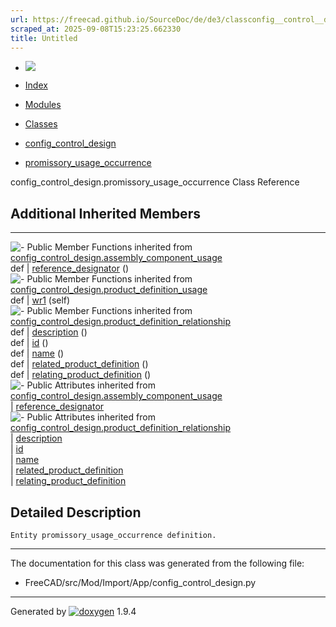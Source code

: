 ```yaml
---
url: https://freecad.github.io/SourceDoc/de/de3/classconfig__control__design_1_1promissory__usage__occurrence.html
scraped_at: 2025-09-08T15:23:25.662330
title: Untitled
---
```


  * [ ![](https://www.freecad.org/svg/logo-freecad.svg) ](https://freecadweb.org "FreeCAD")
  * [Index](../../index.html "Index")
  * [Modules](../../modules.html "Modules list")
  * [Classes](../../annotated.html "Annotated list")

  * [config_control_design](../../d4/d07/namespaceconfig__control__design.html)
  * [promissory_usage_occurrence](../../de/de3/classconfig__control__design_1_1promissory__usage__occurrence.html)

config_control_design.promissory_usage_occurrence Class Reference

##  Additional Inherited Members  
  
---  
![-](../../closed.png) Public Member Functions inherited from
[config_control_design.assembly_component_usage](../../da/d50/classconfig__control__design_1_1assembly__component__usage.html)  
def | [reference_designator](../../da/d50/classconfig__control__design_1_1assembly__component__usage.html#a1fb45b8b8f2216ae083db5dd0d322f5d) ()  
![-](../../closed.png) Public Member Functions inherited from
[config_control_design.product_definition_usage](../../d5/ded/classconfig__control__design_1_1product__definition__usage.html)  
def | [wr1](../../d5/ded/classconfig__control__design_1_1product__definition__usage.html#af1b93092b5a6db6e7509c48e8cc1e8b5) (self)  
![-](../../closed.png) Public Member Functions inherited from
[config_control_design.product_definition_relationship](../../d3/df3/classconfig__control__design_1_1product__definition__relationship.html)  
def | [description](../../d3/df3/classconfig__control__design_1_1product__definition__relationship.html#afeb35128160065d1b0dacce8eac87283) ()  
def | [id](../../d3/df3/classconfig__control__design_1_1product__definition__relationship.html#af18a544545a3a66307e50d49f8ffdf8e) ()  
def | [name](../../d3/df3/classconfig__control__design_1_1product__definition__relationship.html#a0c9dde3154f5acee35b8ad708a1a5f41) ()  
def | [related_product_definition](../../d3/df3/classconfig__control__design_1_1product__definition__relationship.html#ad399e3b993ae8c221a62e629d1f527c8) ()  
def | [relating_product_definition](../../d3/df3/classconfig__control__design_1_1product__definition__relationship.html#a5edff1046bd94f2579ba5f8a52188db2) ()  
![-](../../closed.png) Public Attributes inherited from
[config_control_design.assembly_component_usage](../../da/d50/classconfig__control__design_1_1assembly__component__usage.html)  
|
[reference_designator](../../da/d50/classconfig__control__design_1_1assembly__component__usage.html#a6945f217ac83e66fad06f5ea1af2b29b)  
![-](../../closed.png) Public Attributes inherited from
[config_control_design.product_definition_relationship](../../d3/df3/classconfig__control__design_1_1product__definition__relationship.html)  
|
[description](../../d3/df3/classconfig__control__design_1_1product__definition__relationship.html#a5328d471db5671a3a88d5ed2d283f4a6)  
|
[id](../../d3/df3/classconfig__control__design_1_1product__definition__relationship.html#a46964b50d234f28d07528d53e99bddfe)  
|
[name](../../d3/df3/classconfig__control__design_1_1product__definition__relationship.html#adfaf8c838358152eda47382247f1d42b)  
|
[related_product_definition](../../d3/df3/classconfig__control__design_1_1product__definition__relationship.html#a2157a470acf838369f7894cf5b8f1495)  
|
[relating_product_definition](../../d3/df3/classconfig__control__design_1_1product__definition__relationship.html#af290db633ae1868ba8ba30fac24bc7bb)  
  
## Detailed Description

    
    
    Entity promissory_usage_occurrence definition.

* * *

The documentation for this class was generated from the following file:

  * FreeCAD/src/Mod/Import/App/config_control_design.py

* * *

Generated by
[![doxygen](../../doxygen.svg)](https://www.doxygen.org/index.html) 1.9.4

